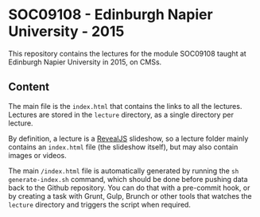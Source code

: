 # SOC09108 - Edinburgh Napier University - 2015

This repository contains the lectures for the module SOC09108 taught at Edinburgh Napier University in 2015, on CMSs.

## Content
The main file is the `index.html` that contains the links to all the lectures. Lectures are stored in the `lecture` directory, as a single directory per lecture.

By definition, a lecture is a [RevealJS](http://revealjs.com/) slideshow, so a lecture folder mainly contains an `index.html` file (the slideshow itself), but may also contain images or videos.

The main `/index.html` file is automatically generated by running the `sh generate-index.sh` command, which should be done before pushing data back to the Github repository. You can do that with a pre-commit hook, or by creating a task with Grunt, Gulp, Brunch or other tools that watches the `lecture` directory and triggers the script when required.